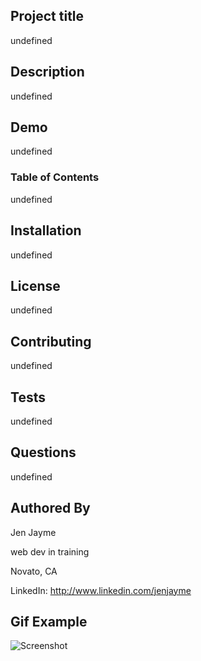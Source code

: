 

## Project title 
undefined

## Description
undefined

## Demo
undefined

### Table of Contents
undefined

## Installation
undefined

## License
undefined

## Contributing
undefined

## Tests
undefined

## Questions
undefined

## Authored By
Jen Jayme

web dev in training

Novato, CA

LinkedIn: http://www.linkedin.com/jenjayme

## Gif Example
![Screenshot](undefined)
 